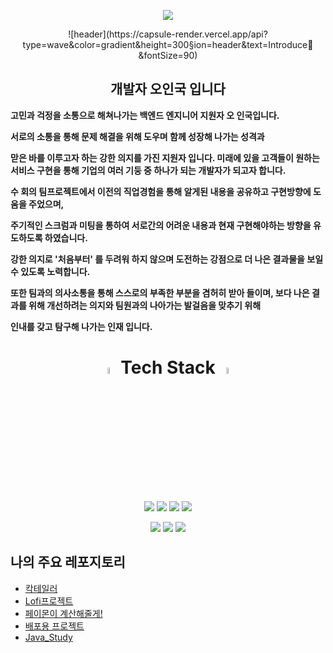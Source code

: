 <p align="center"><img src="https://capsule-render.vercel.app/api?type=wave&color=gradient&height=300&section=header&text=Introduce👋&fontSize=90"></p>
<p align="center">![header](https://capsule-render.vercel.app/api?type=wave&color=gradient&height=300&section=header&text=Introduce👋&fontSize=90)</p>
<h2 align="center">개발자 오인국 입니다</h2>

<p><strong>고민과 걱정을 소통으로 해쳐나가는 백엔드 엔지니어 지원자 오 인국입니다.</strong></p>

<p><strong>서로의 소통을 통해 문제 해결을 위해 도우며 함께 성장해 나가는 성격과</strong></p>
<p><strong>맏은 바를 이루고자 하는 강한 의지를 가진 지원자 입니다. 미래에 있을 고객들이 원하는 서비스 구현을 통해 기업의 여러 기둥 중 하나가 되는 개발자가 되고자 합니다.</strong></p>

<p><strong>수 회의 팀프로젝트에서 이전의 직업경험을 통해 알게된 내용을 공유하고 구현방향에 도움을 주었으며,</strong></p>
<p><strong>주기적인 스크럼과 미팅을 통하여 서로간의 어려운 내용과 현재 구현해야하는 방향을 유도하도록 하였습니다.</strong></p>

<p><strong>강한 의지로 '처음부터' 를 두려워 하지 않으며 도전하는 강점으로 더 나은 결과물을 보일 수 있도록 노력합니다.</strong></p>
<p><strong>또한 팀과의 의사소통을 통해 스스로의 부족한 부분을 겸허히 받아 들이며, 보다 나은 결과를 위해 개선하려는 의지와 팀원과의 나아가는 발걸음을 맞추기 위해</strong></p>
<p><strong>인내를 갖고 탐구해 나가는 인재 입니다.</strong></p>



<h1 align="center">
  <img src="https://t4.ftcdn.net/jpg/02/89/93/71/360_F_289937180_YOb0PKU666Od9rTfiZiUQwWPoW5Gob7D.jpg" width = "5%" height = "5%">
  <span>Tech Stack</span>
  <img src="https://t4.ftcdn.net/jpg/02/89/93/71/360_F_289937180_YOb0PKU666Od9rTfiZiUQwWPoW5Gob7D.jpg" width = "5%" height = "5%">
</h1>


<p align="center">
  <img src="https://img.shields.io/badge/JAVA-007396?style=for-the-badge&logo=java&logoColor=white">
  <img src="https://img.shields.io/badge/Spring-6DB33F?style=for-the-badge&logo=Spring&logoColor=white">
  <img src="https://img.shields.io/badge/mysql-4479A1?style=for-the-badge&logo=mysql&logoColor=white">
  <img src="https://img.shields.io/badge/JavaScript-F7DF1E?style=for-the-badge&logo=JavaScript&logoColor=white">
</p>

<p align="center">
  <img src="https://img.shields.io/badge/Node.js-339933?style=for-the-badge&logo=Node.js&logoColor=white">
  <img src="https://img.shields.io/badge/html-E34F26?style=for-the-badge&logo=html5&logoColor=white">
  <img src="https://img.shields.io/badge/css-1572B6?style=for-the-badge&logo=css3&logoColor=white">
</p>

## 나의 주요 레포지토리

<ul>
  <li><a href="https://github.com/InGukOh/CocktailerService">칵테일러 </a></li>
  <li><a href="https://github.com/InGukOh/Project_Lofi_Co-op">Lofi프로젝트</a></li>
  <li><a href="https://github.com/InGukOh/Paimon_Will_Calc">페이몬이 계산해줄게!</a></li>
  <li><a href="https://github.com/InGukOh/hk3fg">배포용 프로젝트</a></li>
  <li><a href="https://github.com/InGukOh/Java_Study">Java_Study</a></li>
</ul>

<br>
<br>
<br>

